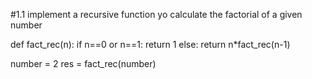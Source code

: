 #1.1 implement a recursive function yo calculate the factorial of a given number

def fact_rec(n):
  if n==0 or n==1:
    return 1
  else:
    return n*fact_rec(n-1)

number = 2
res = fact_rec(number)
